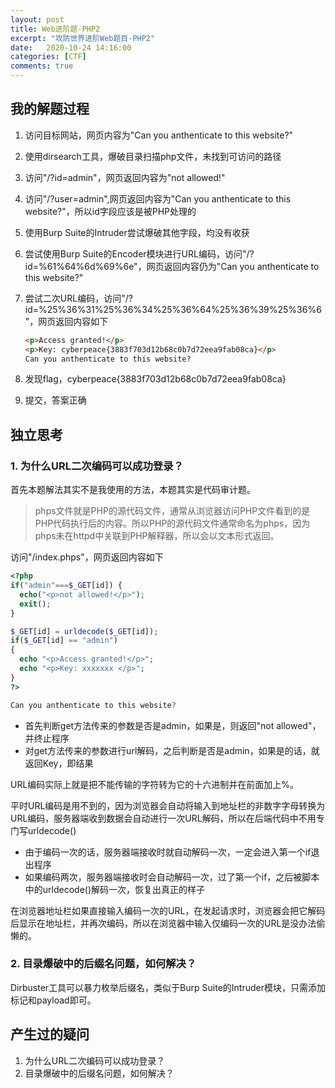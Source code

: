 ```yaml
---
layout: post
title: Web进阶题-PHP2
excerpt: "攻防世界进阶Web题目-PHP2"
date:   2020-10-24 14:16:00
categories: [CTF]
comments: true
---
```


## 我的解题过程

1. 访问目标网站，网页内容为"Can you anthenticate to this website?"

2. 使用dirsearch工具，爆破目录扫描php文件，未找到可访问的路径

3. 访问"/?id=admin"，网页返回内容为"not allowed!"

4. 访问"/?user=admin",网页返回内容为"Can you anthenticate to this website?"，所以id字段应该是被PHP处理的

5. 使用Burp Suite的Intruder尝试爆破其他字段，均没有收获

6. 尝试使用Burp Suite的Encoder模块进行URL编码，访问"/?id=%61%64%6d%69%6e"，网页返回内容仍为"Can you anthenticate to this website?"

7. 尝试二次URL编码，访问"/?id=%25%36%31%25%36%34%25%36%64%25%36%39%25%36%6"，网页返回内容如下

   ```html
   <p>Access granted!</p>
   <p>Key: cyberpeace{3883f703d12b68c0b7d72eea9fab08ca}</p>
   Can you anthenticate to this website?
   ```

8. 发现flag，cyberpeace{3883f703d12b68c0b7d72eea9fab08ca}

9. 提交，答案正确


## 独立思考

### 1. 为什么URL二次编码可以成功登录？

首先本题解法其实不是我使用的方法，本题其实是代码审计题。

> phps文件就是PHP的源代码文件，通常从浏览器访问PHP文件看到的是PHP代码执行后的内容。所以PHP的源代码文件通常命名为phps，因为phps未在httpd中关联到PHP解释器，所以会以文本形式返回。

访问"/index.phps"，网页返回内容如下

```php
<?php
if("admin"===$_GET[id]) {
  echo("<p>not allowed!</p>");
  exit();
}

$_GET[id] = urldecode($_GET[id]);
if($_GET[id] == "admin")
{
  echo "<p>Access granted!</p>";
  echo "<p>Key: xxxxxxx </p>";
}
?>

Can you anthenticate to this website?
```

* 首先判断get方法传来的参数是否是admin，如果是，则返回"not allowed"，并终止程序
* 对get方法传来的参数进行url解码，之后判断是否是admin，如果是的话，就返回Key，即结果

URL编码实际上就是把不能传输的字符转为它的十六进制并在前面加上%。

平时URL编码是用不到的，因为浏览器会自动将输入到地址栏的非数字字母转换为URL编码，服务器端收到数据会自动进行一次URL解码，所以在后端代码中不用专门写urldecode()

* 由于编码一次的话，服务器端接收时就自动解码一次，一定会进入第一个if退出程序
* 如果编码两次，服务器端接收时会自动解码一次，过了第一个if，之后被脚本中的urldecode()解码一次，恢复出真正的样子

在浏览器地址栏如果直接输入编码一次的URL，在发起请求时，浏览器会把它解码后显示在地址栏，并再次编码，所以在浏览器中输入仅编码一次的URL是没办法偷懒的。

### 2. 目录爆破中的后缀名问题，如何解决？

Dirbuster工具可以暴力枚举后缀名，类似于Burp Suite的Intruder模块，只需添加标记和payload即可。


## 产生过的疑问

1. 为什么URL二次编码可以成功登录？
2. 目录爆破中的后缀名问题，如何解决？

